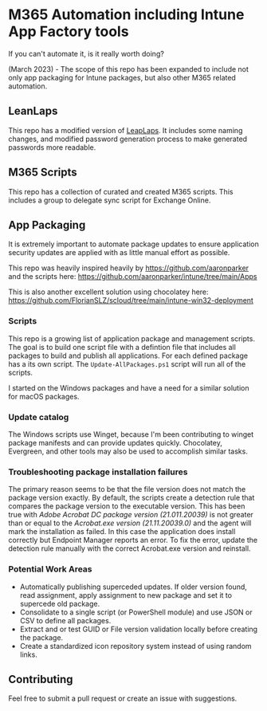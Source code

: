 # M365 Automation including Intune App Factory tools

If you can't automate it, is it really worth doing?

(March 2023) - The scope of this repo has been expanded to include not only app packaging for Intune packages, but also other M365 related automation. 

## LeanLaps
This repo has a modified version of [LeapLaps](https://www.lieben.nu/liebensraum/?p=3605). It includes some naming changes, and modified password generation process to make generated passwords more readable. 

## M365 Scripts
This repo has a collection of curated and created M365 scripts. This includes a group to delegate sync script for Exchange Online.


## App Packaging

It is extremely important to automate package updates to ensure application security updates are applied with as little manual effort as possible.

This repo was heavily inspired heavily by https://github.com/aaronparker and the scripts here: https://github.com/aaronparker/intune/tree/main/Apps

This is also another excellent solution using chocolatey here: https://github.com/FlorianSLZ/scloud/tree/main/intune-win32-deployment

### Scripts

This repo is a growing list of application package and management scripts. The goal is to build one script file with a defintion file that includes all packages to build and publish all applications. For each defined package has a its own script. The `Update-AllPackages.ps1` script will run all of the scripts. 

I started on the Windows packages and have a need for a similar solution for macOS packages.

### Update catalog

The Windows scripts use Winget, because I'm been contributing to winget package manifests and can provide updates quickly. Chocolatey, Evergreen, and other tools may also be used to accomplish similar tasks.

### Troubleshooting package installation failures

The primary reason seems to be that the file version does not match the package version exactly. By default, the scripts create a detection rule that compares the package version to the executable version. This has been true with *Adobe Acrobat DC package version (21.011.20039)* is not greater than or equal to the *Acrobat.exe version (21.11.20039.0)* and the agent will mark the installation as failed. In this case the application does install correctly but Endpoint Manager reports an error. To fix the error, update the detection rule manually with the correct Acrobat.exe version and reinstall.

### Potential Work Areas

- Automatically publishing superceded updates. If older version found, read assignment, apply assignment to new package and set it to supercede old package.
- Consolidate to a single script (or PowerShell module) and use JSON or CSV to define all packages.
- Extract and or test GUID or File version validation locally before creating the package.
- Create a standardized icon repository system instead of using random links.

## Contributing

Feel free to submit a pull request or create an issue with suggestions.
